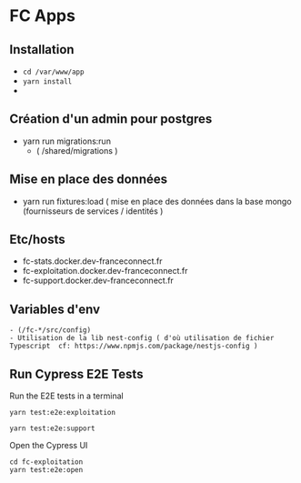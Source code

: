 # FC Apps

## Installation

- `cd /var/www/app`
- `yarn install`
- 

## Création d'un admin pour postgres

- yarn run migrations:run 
    - ( /shared/migrations )
    
## Mise en place des données 

 - yarn run fixtures:load 
    ( mise en place des données dans la base  mongo (fournisseurs de services / identités )

## Etc/hosts

- fc-stats.docker.dev-franceconnect.fr
- fc-exploitation.docker.dev-franceconnect.fr
- fc-support.docker.dev-franceconnect.fr


## Variables d'env 
    - (/fc-*/src/config)
    - Utilisation de la lib nest-config ( d'où utilisation de fichier Typescript  cf: https://www.npmjs.com/package/nestjs-config )

## Run Cypress E2E Tests

Run the E2E tests in a terminal
```
yarn test:e2e:exploitation

yarn test:e2e:support
```

Open the Cypress UI
```
cd fc-exploitation
yarn test:e2e:open
```
